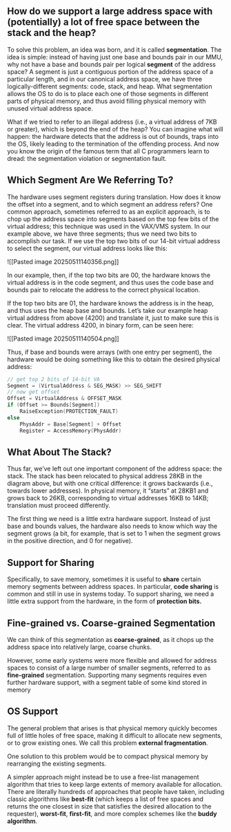 ## **How do we support a large address space with  (potentially) a lot of free space between the stack and the heap?**
To solve this problem, an idea was born, and it is called **segmentation**.  The idea is simple: instead of having just one base and bounds pair in our MMU, why not have a base and bounds pair per
logical **segment** of the address space? A segment is just a contiguous portion of the address space of a particular length, and in our canonical address space, we have three logically-different segments: code, stack, and heap. What segmentation allows the OS to do is to place each one
of those segments in different parts of physical memory, and thus avoid filling physical memory with unused virtual address space.

What if we tried to refer to an illegal address (i.e., a virtual address of 7KB or greater), which is beyond the end of the heap? You can imagine what will happen: the hardware detects that the address is out of bounds, traps into the OS, likely leading to the termination of the offending process. And now you know the origin of the famous term that all C programmers learn to dread: the segmentation violation or segmentation fault.

## **Which Segment Are We Referring To?**
The hardware uses segment registers during translation. How does it know the offset into a segment, and to which segment an address refers? One common approach, sometimes referred to as an explicit approach, is to chop up the address space into segments based on the top few bits
of the virtual address; this technique was used in the VAX/VMS system. In our example above, we have three segments; thus we need two bits to accomplish our task. If we use the top two bits of our 14-bit virtual address to select the segment, our virtual address looks like this:

![[Pasted image 20250511140356.png]]

In our example, then, if the top two bits are 00, the hardware knows the virtual address is in the code segment, and thus uses the code base and bounds pair to relocate the address to the correct physical location.

If the top two bits are 01, the hardware knows the address is in the heap, and thus uses the heap base and bounds. Let’s take our example heap virtual address from above (4200) and translate it, just to make sure this is clear. The virtual address 4200, in binary form, can be seen here:

![[Pasted image 20250511140504.png]]

Thus, if base and bounds were arrays (with one entry per segment),
the hardware would be doing something like this to obtain the desired
physical address:
```C
// get top 2 bits of 14-bit VA
Segment = (VirtualAddress & SEG_MASK) >> SEG_SHIFT
// now get offset
Offset = VirtualAddress & OFFSET_MASK
if (Offset >= Bounds[Segment])
	RaiseException(PROTECTION_FAULT)
else
	PhysAddr = Base[Segment] + Offset
	Register = AccessMemory(PhysAddr)
```

## **What About The Stack?**
Thus far, we’ve left out one important component of the address space: the stack. The stack has been relocated to physical address 28KB in the diagram above, but with one critical difference: it grows backwards (i.e., towards lower addresses). In physical memory, it “starts” at 28KB1 and grows back to 26KB, corresponding to virtual addresses 16KB to 14KB; translation must proceed differently.

The first thing we need is a little extra hardware support. Instead of just base and bounds values, the hardware also needs to know which way the segment grows (a bit, for example, that is set to 1 when the segment grows in the positive direction, and 0 for negative).

## **Support for Sharing**
Specifically, to save memory, sometimes it is useful to **share** certain memory segments between address spaces. In particular, **code sharing** is common and still in use in systems today.
To support sharing, we need a little extra support from the hardware, in the form of **protection bits.**

## **Fine-grained vs. Coarse-grained Segmentation**
We can think of this segmentation as **coarse-grained**, as it chops up the address space into relatively large, coarse chunks. 

However, some early systems were more flexible and allowed for address spaces to consist of a large number of smaller segments, referred to as **fine-grained** segmentation.
	Supporting many segments requires even further hardware support, with a segment table of some kind stored in memory

## **OS Support**
The general problem that arises is that physical memory quickly becomes full of little holes of free space, making it difficult to allocate new segments, or to grow existing ones. We call this problem **external fragmentation**.

One solution to this problem would be to compact physical memory by rearranging the existing segments.

A simpler approach might instead be to use a free-list management algorithm that tries to keep large extents of memory available for allocation. There are literally hundreds of approaches that people have taken, including classic algorithms like **best-fit** (which keeps a list of free spaces
and returns the one closest in size that satisfies the desired allocation to the requester), **worst-fit**, **first-fit**, and more complex schemes like the **buddy algorithm**. 

